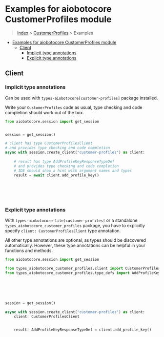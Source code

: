 <a id="examples-for-aiobotocore-customerprofiles-module"></a>

# Examples for aiobotocore CustomerProfiles module

> [Index](../README.md) > [CustomerProfiles](./README.md) > Examples

- [Examples for aiobotocore CustomerProfiles module](#examples-for-aiobotocore-customerprofiles-module)
  - [Client](#client)
    - [Implicit type annotations](#implicit-type-annotations)
    - [Explicit type annotations](#explicit-type-annotations)

<a id="client"></a>

## Client

<a id="implicit-type-annotations"></a>

### Implicit type annotations

Can be used with `types-aiobotocore[customer-profiles]` package installed.

Write your `CustomerProfiles` code as usual, type checking and code completion
should work out of the box.

```python
from aiobotocore.session import get_session


session = get_session()

# client has type CustomerProfilesClient
# and provides type checking and code completion
async with session.create_client("customer-profiles") as client:
    
    # result has type AddProfileKeyResponseTypeDef
    # and provides type checking and code completion
    # IDE should show a hint with argument names and types
    result = await client.add_profile_key()
    

    

    
```

<a id="explicit-type-annotations"></a>

### Explicit type annotations

With `types-aiobotocore-lite[customer-profiles]` or a standalone
`types_aiobotocore_customer_profiles` package, you have to explicitly specify
`client: CustomerProfilesClient` type annotation.

All other type annotations are optional, as types should be discovered
automatically. However, these type annotations can be helpful in your functions
and methods.

```python
from aiobotocore.session import get_session

from types_aiobotocore_customer_profiles.client import CustomerProfilesClient
from types_aiobotocore_customer_profiles.type_defs import AddProfileKeyResponseTypeDef






session = get_session()

async with session.create_client("customer-profiles") as client:
    client: CustomerProfilesClient

    
    result: AddProfileKeyResponseTypeDef = client.add_profile_key()
    

    

    
```
